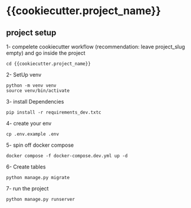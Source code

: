 # {{cookiecutter.project_name}}

## project setup

1- compelete cookiecutter workflow (recommendation: leave project_slug empty) and go inside the project
```
cd {{cookiecutter.project_name}}
```

2- SetUp venv
```
python -m venv venv
source venv/bin/activate
```

3- install Dependencies
```
pip install -r requirements_dev.txtc
```

4- create your env
```
cp .env.example .env
```

5- spin off docker compose
```
docker compose -f docker-compose.dev.yml up -d
```

6- Create tables
```
python manage.py migrate
```

7- run the project
```
python manage.py runserver
```